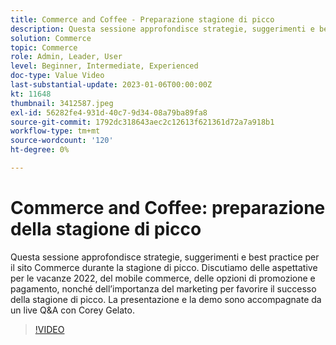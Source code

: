 ```yaml
---
title: Commerce and Coffee - Preparazione stagione di picco
description: Questa sessione approfondisce strategie, suggerimenti e best practice per il sito Commerce durante la stagione di picco. Discutiamo delle aspettative per le vacanze 2022, del mobile commerce, delle opzioni di promozione e pagamento, nonché dell’importanza del marketing per favorire il successo della stagione di picco. La presentazione e la demo sono accompagnate da un live Q&A con Corey Gelato.
solution: Commerce
topic: Commerce
role: Admin, Leader, User
level: Beginner, Intermediate, Experienced
doc-type: Value Video
last-substantial-update: 2023-01-06T00:00:00Z
kt: 11648
thumbnail: 3412587.jpeg
exl-id: 56282fe4-931d-40c7-9d34-08a79ba89fa8
source-git-commit: 1792dc318643aec2c12613f621361d72a7a918b1
workflow-type: tm+mt
source-wordcount: '120'
ht-degree: 0%

---
```


# Commerce and Coffee: preparazione della stagione di picco

Questa sessione approfondisce strategie, suggerimenti e best practice per il sito Commerce durante la stagione di picco. Discutiamo delle aspettative per le vacanze 2022, del mobile commerce, delle opzioni di promozione e pagamento, nonché dell’importanza del marketing per favorire il successo della stagione di picco. La presentazione e la demo sono accompagnate da un live Q&amp;A con Corey Gelato.

>[!VIDEO](https://video.tv.adobe.com/v/3412587/?quality=12&learn=on)
